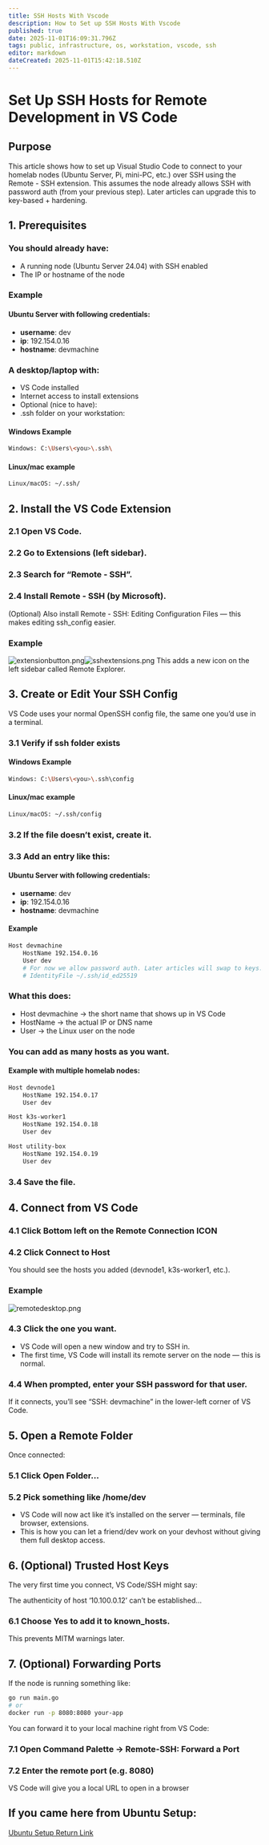 ```yaml
---
title: SSH Hosts With Vscode
description: How to Set up SSH Hosts With Vscode
published: true
date: 2025-11-01T16:09:31.796Z
tags: public, infrastructure, os, workstation, vscode, ssh
editor: markdown
dateCreated: 2025-11-01T15:42:18.510Z
---
```


# Set Up SSH Hosts for Remote Development in VS Code

## Purpose

This article shows how to set up Visual Studio Code to connect to your homelab nodes (Ubuntu Server, Pi, mini-PC, etc.) over SSH using the Remote - SSH extension.
This assumes the node already allows SSH with password auth (from your previous step). Later articles can upgrade this to key-based + hardening.

## 1. Prerequisites
### You should already have:
* A running node (Ubuntu Server 24.04) with SSH enabled
* The IP or hostname of the node
### Example
#### Ubuntu Server with following credentials:
* **username**: dev
* **ip**: 192.154.0.16
* **hostname**: devmachine

### A desktop/laptop with:
* VS Code installed
* Internet access to install extensions
* Optional (nice to have):
* .ssh folder on your workstation:
#### Windows Example
```bash
Windows: C:\Users\<you>\.ssh\
```
#### Linux/mac example
```bash
Linux/macOS: ~/.ssh/
```
## 2. Install the VS Code Extension

### 2.1 Open VS Code.
### 2.2 Go to Extensions (left sidebar).
### 2.3 Search for “Remote - SSH”.
### 2.4 Install Remote - SSH (by Microsoft).
(Optional) Also install Remote - SSH: Editing Configuration Files — this makes editing ssh_config easier.
### Example
![extensionbutton.png](/assets/images/vscode/extensionbutton.png)![sshextensions.png](/assets/images/vscode/sshextensions.png)
This adds a new icon on the left sidebar called Remote Explorer.

## 3. Create or Edit Your SSH Config
VS Code uses your normal OpenSSH config file, the same one you’d use in a terminal.
### 3.1 Verify if ssh folder exists
#### Windows Example
```bash
Windows: C:\Users\<you>\.ssh\config
```
#### Linux/mac example
```bash
Linux/macOS: ~/.ssh/config
```
### 3.2 If the file doesn’t exist, create it.


### 3.3 Add an entry like this:
#### Ubuntu Server with following credentials:
* **username**: dev
* **ip**: 192.154.0.16
* **hostname**: devmachine
#### Example
```bash
Host devmachine
    HostName 192.154.0.16
    User dev
    # For now we allow password auth. Later articles will swap to keys.
    # IdentityFile ~/.ssh/id_ed25519
```

### What this does:
* Host devmachine → the short name that shows up in VS Code
* HostName → the actual IP or DNS name
* User → the Linux user on the node

### You can add as many hosts as you want.

#### Example with multiple homelab nodes:
```bash
Host devnode1
    HostName 192.154.0.17
    User dev

Host k3s-worker1
    HostName 192.154.0.18
    User dev

Host utility-box
    HostName 192.154.0.19
    User dev
```

### 3.4 Save the file.

## 4. Connect from VS Code
### 4.1 Click Bottom left on the Remote Connection ICON
### 4.2 Click Connect to Host 
You should see the hosts you added (devnode1, k3s-worker1, etc.).
### Example
![remotedesktop.png](/assets/images/vscode/remotedesktop.png)
### 4.3 Click the one you want.
* VS Code will open a new window and try to SSH in.
* The first time, VS Code will install its remote server on the node — this is normal.

### 4.4 When prompted, enter your SSH password for that user.
If it connects, you’ll see “SSH: devmachine” in the lower-left corner of VS Code.

## 5. Open a Remote Folder
Once connected:

### 5.1 Click Open Folder…
### 5.2 Pick something like /home/dev
* VS Code will now act like it’s installed on the server — terminals, file browser, extensions.
* This is how you can let a friend/dev work on your devhost without giving them full desktop access.

## 6. (Optional) Trusted Host Keys
The very first time you connect, VS Code/SSH might say:

The authenticity of host ‘10.100.0.12’ can’t be established…

### 6.1 Choose Yes to add it to known_hosts.
This prevents MITM warnings later.

## 7. (Optional) Forwarding Ports
If the node is running something like:
```bash
go run main.go
# or
docker run -p 8080:8080 your-app
```

You can forward it to your local machine right from VS Code:

### 7.1 Open Command Palette → Remote-SSH: Forward a Port
### 7.2 Enter the remote port (e.g. 8080)
VS Code will give you a local URL to open in a browser

## If you came here from Ubuntu Setup: 
[Ubuntu Setup Return Link](/public/infrastructure/os/ubuntu-server/setup)
